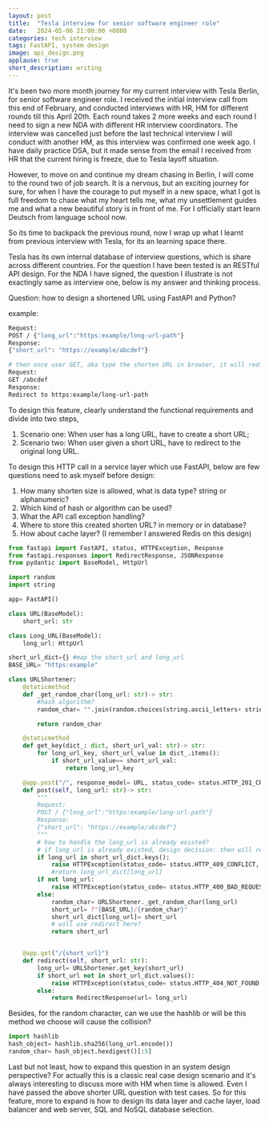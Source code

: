 ```yaml
---
layout: post
title:  "Tesla interview for senior software engineer role"
date:   2024-05-06 21:00:00 +0800
categories: tech interview
tags: FastAPI, system design
image: api_design.png
applause: true
short_description: writing
--- 
```



<div markdown="1" id="text">
It's been two more month journey for my current interview with Tesla Berlin, for senior software engineer role. I received the initial interview call from this end of February, and conducted interviews with HR, HM for different rounds till this April 20th. Each round takes 2 more weeks and each round I need to sign a new NDA with different HR interview coordinators. The interview was cancelled just before the last technical interview I will conduct with another HM, as this interview was confirmed one week ago. I have daily practice DSA, but it made sense from the email I received from HR that the current hiring is freeze, due to Tesla layoff situation.

However, to move on and continue my dream chasing in Berlin, I will come to the round two of job search. It is a nervous, but an exciting journey for sure, for when I have the courage to put myself in a new space, what I got is full freedom to chase what my heart tells me, what my unsettlement guides me and what a new beautiful story is in front of me. For I officially start learn Deutsch from language school now.

So its time to backpack the previous round, now I wrap up what I learnt from previous interview with Tesla, for its an learning space there.

Tesla has its own internal database of interview questions, which is share across different countries. For the question I have been tested is an RESTful API design. For the NDA I have signed, the question I illustrate is not exactingly same as interview one, below is my answer and thinking process.

Question: how to design a shortened URL using FastAPI and Python?

example:
```bash
Request:
POST / {"long_url":"https:example/long-url-path"}
Response:
{"short_url": "https://example/abcdef"}

# then once user GET, aka type the shorten URL in browser, it will redirect to the long-url
Request: 
GET /abcdef 
Response:
Redirect to https:example/long-url-path
```

To design this feature, clearly understand the functional requirements and divide into two steps,
1. Scenario one: When user has a long URL, have to create a short URL;
2. Scenario two: When user given a short URL, have to redirect to the original long URL.

To design this HTTP call in a service layer which use FastAPI, below are few questions need to ask myself before design:
1. How many shorten size is allowed, what is data type? string or alphanumeric?
2. Which kind of hash or algorithm can be used?
3. What the API call exception handling?
4. Where to store this created shorten URL? in memory or in database?
5. How about cache layer? (I remember I answered Redis on this design)


```Python
from fastapi import FastAPI, status, HTTPException, Response 
from fastapi.responses import RedirectResponse, JSONResponse
from pydantic import BaseModel, HttpUrl 

import random 
import string 

app= FastAPI() 

class URL(BaseModel):
    short_url: str 

class Long_URL(BaseModel):
    long_url: HttpUrl 

short_url_dict={} #map the short_url and long_url
BASE_URL= "https:example"

class URLShortener:
    @staticmethod
    def _get_random_char(long_url: str)-> str:
        #hash algorithm?
        random_char= "".join(random.choices(string.ascii_letters+ string.digits, k=5))

        return random_char

    @staticmethod
    def get_key(dict_: dict, short_url_val: str)-> str:
        for long_url_key, short_url_value in dict_.items():
            if short_url_value== short_url_val:
                return long_url_key

    @app.post("/", response_model= URL, status_code= status.HTTP_201_CREATED)
    def post(self, long_url: str)-> str:
        """
        Request:
        POST / {"long_url":"https:example/long-url-path"}
        Response:
        {"short_url": "https://example/abcdef"}
        """
        # how to handle the long_url is already existed?
        # if long_url is already existed, design decision: then will return existing short_url or can return status code 409, for request conflict, or return status code 400 if request is invalid. 
        if long_url in short_url_dict.keys():
            raise HTTPException(status_code= status.HTTP_409_CONFLICT, detail= "Long URL is already existed.")
            #return long_url_dict[long_url]
        if not long_url:
            raise HTTPException(status_code= status.HTTP_400_BAD_REQUEST, detail="Invalid request")
        else:
            random_char= URLShortener._get_random_char(long_url)    
            short_url= f"{BASE_URL}/{random_char}"
            short_url_dict[long_url]= short_url 
            # will use redirect here?
            return short_url


    @app.get("/{short_url}")
    def redirect(self, short_url: str):
        long_url= URLShortener.get_key(short_url)
        if short_url not in short_url_dict.values():
            raise HTTPException(status_code= status.HTTP_404_NOT_FOUND, detail="Short url is not found")
        else:
            return RedirectResponse(url= long_url)
```

Besides, for the random character, can we use the hashlib or will be this method we choose will cause the collision?

```python
import hashlib 
hash_object= hashlib.sha256(long_url.encode())
random_char= hash_object.hexdigest()[:5]
```

Last but not least, how to expand this question in an system design perspective? For actually this is a classic real case design scenario and it's always interesting to discuss more with HM when time is allowed. Even I have passed the above shorter URL question with test cases. So for this feature, more to expand is how to design its data layer and cache layer, load balancer and web server, SQL and NoSQL database selection.
</div>